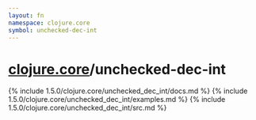 ```yaml
---
layout: fn
namespace: clojure.core
symbol: unchecked-dec-int
---
```


# [clojure.core](../)/unchecked-dec-int

{% include 1.5.0/clojure.core/unchecked_dec_int/docs.md %}
{% include 1.5.0/clojure.core/unchecked_dec_int/examples.md %}
{% include 1.5.0/clojure.core/unchecked_dec_int/src.md %}

